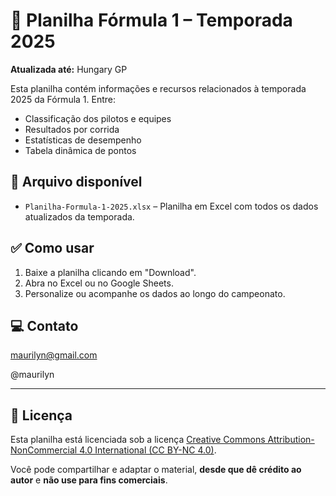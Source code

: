 # 🏁 Planilha Fórmula 1 – Temporada 2025

**Atualizada até:** Hungary GP

Esta planilha contém informações e recursos relacionados à temporada 2025 da Fórmula 1. Entre:

- Classificação dos pilotos e equipes
- Resultados por corrida
- Estatísticas de desempenho
- Tabela dinâmica de pontos

## 📂 Arquivo disponível

- `Planilha-Formula-1-2025.xlsx` – Planilha em Excel com todos os dados atualizados da temporada.

## ✅ Como usar

1. Baixe a planilha clicando em "Download".
2. Abra no Excel ou no Google Sheets.
3. Personalize ou acompanhe os dados ao longo do campeonato.

## 💻 Contato

maurilyn@gmail.com

@maurilyn

---

## 📄 Licença

Esta planilha está licenciada sob a licença [Creative Commons Attribution-NonCommercial 4.0 International (CC BY-NC 4.0)](https://creativecommons.org/licenses/by-nc/4.0/).

Você pode compartilhar e adaptar o material, **desde que dê crédito ao autor** e **não use para fins comerciais**.
